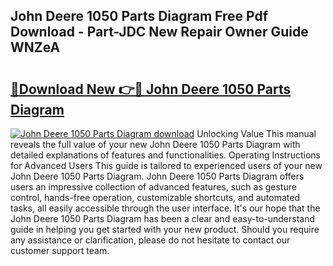 ## John Deere 1050 Parts Diagram Free Pdf Download - Part-JDC New Repair Owner Guide WNZeA

# <h2><a href="http://dfkydqh.blite.top/?on=John+Deere+1050+Parts+Diagram">🔗Download New 👉🔴 John Deere 1050 Parts Diagram</a></h2>

[![John Deere 1050 Parts Diagram download](https://i.imgur.com/lujVjoI.png)](http://dfkydqh.blite.top/?on=John+Deere+1050+Parts+Diagram)
Unlocking Value This manual reveals the full value of your new John Deere 1050 Parts Diagram with detailed explanations of features and functionalities. Operating Instructions for Advanced Users This guide is tailored to experienced users of your new John Deere 1050 Parts Diagram. John Deere 1050 Parts Diagram offers users an impressive collection of advanced features, such as gesture control, hands-free operation, customizable shortcuts, and automated tasks, all easily accessible through the user interface. It's our hope that the John Deere 1050 Parts Diagram has been a clear and easy-to-understand guide in helping you get started with your new product. Should you require any assistance or clarification, please do not hesitate to contact our customer support team.
